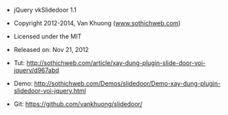 
 * jQuery vkSlidedoor 1.1
 
 * Copyright 2012-2014, Van Khuong (www.sothichweb.com)
 * Licensed under the MIT
 * Released on: Nov 21, 2012
 
 * Tut: http://sothichweb.com/article/xay-dung-plugin-slide-door-voi-jquery/d967abd
 * Demo: http://sothichweb.com/Demos/slidedoor/Demo-xay-dung-plugin-slidedoor-voi-jquery.html
 
 * Git: https://github.com/vankhuong/slidedoor/